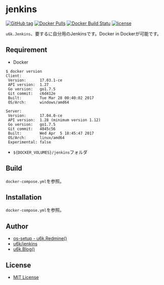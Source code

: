 # jenkins

[![GitHub tag](https://img.shields.io/github/tag/u6k/jenkins.svg)](https://github.com/u6k/jenkins) [![Docker Pulls](https://img.shields.io/docker/pulls/u6kapps/jenkins.svg?style=flat-square)](https://hub.docker.com/r/u6kapps/jenkins/) [![Docker Build Statu](https://img.shields.io/docker/build/u6kapps/jenkins.svg?style=flat-square)](https://hub.docker.com/r/u6kapps/jenkins/) [![license](https://img.shields.io/github/license/u6k/jenkins.svg?style=flat-square)](https://github.com/u6k/jenkins/blob/master/LICENSE)

`u6k.Jenkins`、要するに自分用のJenkinsです。Docker in Dockerが可能です。

## Requirement

* Docker

```
$ docker version
Client:
 Version:      17.03.1-ce
 API version:  1.27
 Go version:   go1.7.5
 Git commit:   c6d412e
 Built:        Tue Mar 28 00:40:02 2017
 OS/Arch:      windows/amd64

Server:
 Version:      17.04.0-ce
 API version:  1.28 (minimum version 1.12)
 Go version:   go1.7.5
 Git commit:   4845c56
 Built:        Wed Apr  5 18:45:47 2017
 OS/Arch:      linux/amd64
 Experimental: false
```

* `${DOCKER_VOLUMES}/jenkins`フォルダ

## Build

`docker-compose.yml`を参照。

## Installation

`docker-compose.yml`を参照。

## Author

* [os-setup - u6k.Redmine()](https://redmine.u6k.me/projects/os-setup)
* [u6k/jenkins](https://github.com/u6k/jenkins)
* [u6k.Blog()](http://blog.u6k.me/)

## License

* [MIT License](https://github.com/u6k/jenkins/blob/master/LICENSE)
